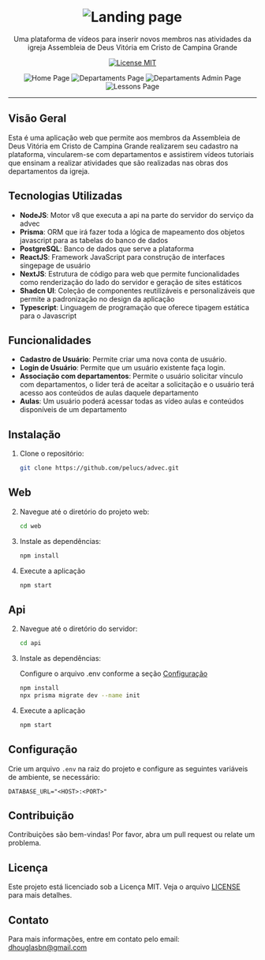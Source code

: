 <h1 align="center">
<br>
  <img src="https://i.ibb.co/S39DWgL/LOGO-ADVEC-1-1-1.png" alt="Landing page">
</h1>

<p align="center">Uma plataforma de vídeos para inserir novos membros nas atividades da igreja Assembleia de Deus Vitória em Cristo de Campina Grande</p>

<p align="center">
  <a href="https://opensource.org/licenses/MIT">
    <img src="https://img.shields.io/badge/License-MIT-blue.svg" alt="License MIT">
  </a>
</p>

<div align="center">
  <img src="https://i.ibb.co/7znxX2t/Page-Home1.png" alt="Home Page" >
  <img src="https://i.ibb.co/rkvSrw9/Page-Home.png" alt="Departaments Page" >
  <img src="https://i.ibb.co/Gcbdqt3/Page-Admin.png" alt="Departaments Admin Page" >
  <img src="https://i.ibb.co/ysnxmFT/Page-Lesson.png" alt="Lessons Page" >
</div>

<hr />

## Visão Geral

Esta é uma aplicação web que permite aos membros da Assembleia de Deus Vitória em Cristo de Campina Grande realizarem seu cadastro na plataforma, vincularem-se com departamentos e assistirem vídeos tutoriais que ensinam a realizar atividades que são realizadas nas obras dos departamentos da igreja.

## Tecnologias Utilizadas

- **NodeJS**: Motor v8 que executa a api na parte do servidor do serviço da advec
- **Prisma**: ORM que irá fazer toda a lógica de mapeamento dos objetos javascript para as tabelas do banco de dados
- **PostgreSQL**: Banco de dados que serve a plataforma
- **ReactJS**: Framework JavaScript para construção de interfaces singepage de usuário
- **NextJS**: Estrutura de código para web que permite funcionalidades como renderização do lado do servidor e geração de sites estáticos
- **Shadcn UI**: Coleção de componentes reutilizáveis e personalizáveis que permite a padronização no design da aplicação
- **Typescript**: Linguagem de programação que oferece tipagem estática para o Javascript

## Funcionalidades

- **Cadastro de Usuário**: Permite criar uma nova conta de usuário.
- **Login de Usuário**: Permite que um usuário existente faça login.
- **Associação com departamentos**: Permite o usuário solicitar vínculo com departamentos, o lider terá de aceitar a solicitação e o usuário terá acesso aos conteúdos de aulas daquele departamento
- **Aulas**: Um usuário poderá acessar todas as vídeo aulas e conteúdos disponíveis de um departamento

## Instalação

1. Clone o repositório:
    ```bash
    git clone https://github.com/pelucs/advec.git
    ```

## Web
    
2. Navegue até o diretório do projeto web:
    ```bash
    cd web
    ```
3. Instale as dependências:
    ```bash
    npm install
    ```
4. Execute a aplicação
   ```bash
   npm start
   ```

## Api
    
2. Navegue até o diretório do servidor:
    ```bash
    cd api
    ```
3. Instale as dependências:
   
   Configure o arquivo .env conforme a seção [Configuração](#configuração)
    ```bash
    npm install
    npx prisma migrate dev --name init
    ```
5. Execute a aplicação
   ```bash
   npm start
   ```

## Configuração

Crie um arquivo `.env` na raiz do projeto e configure as seguintes variáveis de ambiente, se necessário:

```
DATABASE_URL="<HOST>:<PORT>"
```

## Contribuição

Contribuições são bem-vindas! Por favor, abra um pull request ou relate um problema.

## Licença

Este projeto está licenciado sob a Licença MIT. Veja o arquivo [LICENSE](https://opensource.org/licenses/MIT) para mais detalhes.

## Contato

Para mais informações, entre em contato pelo email: [dhouglasbn@gmail.com](mailto:dhouglasbn@gmail.com)
